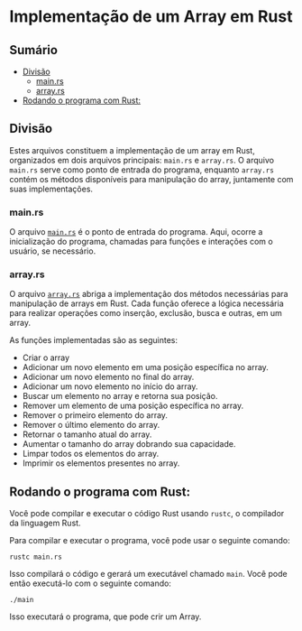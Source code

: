 # Implementação de um Array em Rust

## Sumário

- [Divisão](#divisão)
    - [main.rs](#mainrs)
    - [array.rs](#arrayrs)
- [Rodando o programa com Rust:](#rodando-o-programa-com-rust)

## Divisão 
Estes arquivos constituem a implementação de um array em Rust, organizados em dois arquivos principais: `main.rs` e `array.rs`. O arquivo `main.rs` serve como ponto de entrada do programa, enquanto `array.rs` contém os métodos disponíveis para manipulação do array, juntamente com suas implementações.

### main.rs

O arquivo <a href="https://github.com/FabioHenriqueFarias/algorithms-And-Data-Dtructures/blob/main/Data_Structures/1_Arrays/Rust/main.rs">`main.rs`</a> é o ponto de entrada do programa. Aqui, ocorre a inicialização do programa, chamadas para funções e interações com o usuário, se necessário.

### array.rs

O arquivo <a href="https://github.com/FabioHenriqueFarias/algorithms-And-Data-Dtructures/blob/main/Data_Structures/Arrays/Rust/array.rs">`array.rs`</a> abriga a implementação dos métodos necessárias para manipulação de arrays em Rust. Cada função oferece a lógica necessária para realizar operações como inserção, exclusão, busca e outras, em um array.

As funções implementadas são as seguintes:

- Criar o array
- Adicionar um novo elemento em uma posição específica no array.
- Adicionar um novo elemento no final do array.
- Adicionar um novo elemento no início do array.
- Buscar um elemento no array e retorna sua posição.
- Remover um elemento de uma posição específica no array.
- Remover o primeiro elemento do array.
- Remover o último  elemento do array.
- Retornar o tamanho atual do array.
- Aumentar o tamanho do array dobrando sua capacidade.
- Limpar todos os elementos do array.
- Imprimir os elementos presentes no array.

## Rodando o programa com Rust:

Você pode compilar e executar o código Rust usando `rustc`, o compilador da linguagem Rust. 

Para compilar e executar o programa, você pode usar o seguinte comando:

```
rustc main.rs
```

Isso compilará o código e gerará um executável chamado `main`. Você pode então executá-lo com o seguinte comando:

```
./main
```

Isso executará o programa, que pode crir um Array.